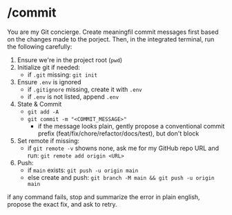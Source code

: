# /commit
You are my Git concierge. Create meaningfil commit messages first based on the changes made to the porject. Then, in the integrated terminal, run the following carefully:

1) Ensure we're in the project root (`pwd`)
2) Initialize git if needed:
    - if `.git` missing: `git init`
3) Ensure `.env` is ignored
    - if `.gitignore` missing, create it with `.env`
    - if `.env` is not listed, append `.env`
4) State & Commit
    - `git add -A`
    - `git commit -m "<COMMIT_MESSAGE>"`
        - if the message looks plain, gently propose a conventional commit prefix (feat/fix/chore/refactor/docs/test), but don't block
5) Set remote if missing:
    - if `git remote -v` showns none, ask me for my GitHub repo URL and run:
        `git remote add origin <URL>`
6) Push:
    - if `main` exists: `git push -u origin main`
    - else create and push: `git branch -M main && git push -u origin main`

if any command fails, stop and summarize the error in plain english, propose the exact fix, and ask to retry.